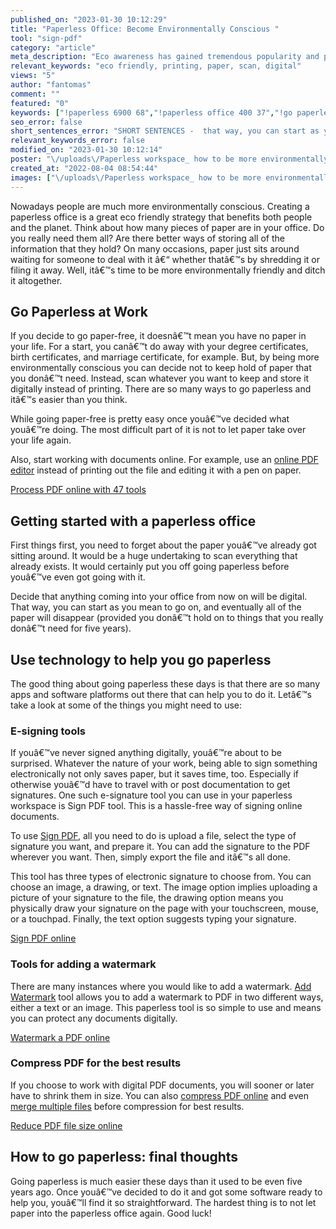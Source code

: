 ```yaml
---
published_on: "2023-01-30 10:12:29"
title: "Paperless Office: Become Environmentally Conscious "
tool: "sign-pdf"
category: "article"
meta_description: "Eco awareness has gained tremendous popularity and practical use. If you want to know how to go paperless and help the environment, read this article. "
relevant_keywords: "eco friendly, printing, paper, scan, digital"
views: "5"
author: "fantomas"
comment: ""
featured: "0"
keywords: ["!paperless 6900 68","!paperless office 400 37","!go paperless 700 49","how to go paperless 200 42","paperless workspace 5"]
seo_error: false
short_sentences_error: "SHORT SENTENCES -  that way, you can start as you mean to go on, and eventually all of the paper will disappear (provided you don t hold on to things that you really don t need for five years)"
relevant_keywords_error: false
modified_on: "2023-01-30 10:12:14"
poster: "\/uploads\/Paperless workspace_ how to be more environmentally conscious at the office.png"
created_at: "2022-08-04 08:54:44"
images: ["\/uploads\/Paperless workspace_ how to be more environmentally conscious at the office.png"]
---
```


Nowadays  people are much more environmentally conscious. Creating a paperless office is a great eco friendly strategy that benefits both people and the planet. Think about how many pieces of paper are in your office. Do you really need them all? Are there better ways of storing all of the information that they hold? On many occasions, paper just sits around waiting for someone to deal with it â€“ whether thatâ€™s by shredding it or filing it away. Well, itâ€™s time to be more environmentally friendly and ditch it altogether.

## Go Paperless at Work
If you decide to go paper-free, it doesnâ€™t mean you have no paper in your life. For a start, you canâ€™t do away with your degree certificates, birth certificates, and marriage certificate, for example. But, by being more environmentally conscious you can decide not to keep hold of paper that you donâ€™t need. Instead, scan whatever you want to keep and store it digitally instead of printing. There are so many ways to go paperless and itâ€™s easier than you think.

While going paper-free is pretty easy once youâ€™ve decided what youâ€™re doing. The most difficult part of it is not to let paper take over your life again. 

Also, start working with documents online. For example, use an [online PDF editor](/edit-pdf.html) instead of printing out the file and editing it with a pen on paper. 

<!--ttf-->
[Process PDF online with 47 tools](/)

## Getting started with a paperless office

First things first, you need to forget about the paper youâ€™ve already got sitting around. It would be a huge undertaking to scan everything that already exists. It would certainly put you off going paperless before youâ€™ve even got going with it.

Decide that anything coming into your office from now on will be digital. That way, you can start as you mean to go on, and eventually all of the paper will disappear (provided you donâ€™t hold on to things that you really donâ€™t need for five years).

## Use technology to help you go paperless

The good thing about going paperless these days is that there are so many apps and software platforms out there that can help you to do it. Letâ€™s take a look at some of the things you might need to use:

### E-signing tools 
If youâ€™ve never signed anything digitally, youâ€™re about to be surprised. Whatever the nature of your work, being able to sign something electronically not only saves paper, but it saves time, too. Especially if otherwise youâ€™d have to travel with or post documentation to get signatures. One such e-signature tool you can use in your paperless workspace is Sign PDF tool. This is a hassle-free way of signing online documents.

To use [Sign PDF](/sign-pdf.html), all you need to do is upload a file, select the type of signature you want, and prepare it. You can add the signature to the PDF wherever you want. Then, simply export the file and itâ€™s all done.

This tool has three types of electronic signature to choose from. You can choose an image, a drawing, or text. The image option implies  uploading a picture of your signature to the file, the drawing option means you physically draw your signature on the page with your touchscreen, mouse, or a touchpad. Finally, the text option suggests typing your signature.

<!--ttf-->
[Sign PDF online](/sign-pdf.html)

### Tools for adding a watermark
There are many instances where you would like to add a watermark. [Add Watermark](/add-watermark.html) tool allows you to add a watermark to PDF in two different ways, either a text or an image. This paperless tool is so simple to use and means you can protect any documents digitally.

<!--ttf-->
[Watermark a PDF online](/add-watermark.html)

### Compress PDF for the best results
If you choose to work with digital PDF documents, you will sooner or later have to shrink them in size. You can also [compress PDF online](/compress-pdf.html) and even [merge multiple files](/merge-pdf.html) before compression for best results. 

<!--ttf-->
[Reduce PDF file size online](//compress-pdf.html)

## How to go paperless: final thoughts
Going paperless is much easier these days than it used to be even five years ago. Once youâ€™ve decided to do it and got some software ready to help you, youâ€™ll find it so straightforward. The hardest thing is to not let paper into the paperless office again. Good luck!